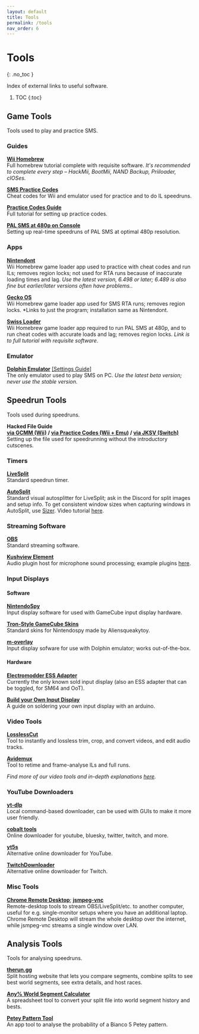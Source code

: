 ```yaml
---
layout: default
title: Tools
permalink: /tools
nav_order: 6
---
```


# Tools
{: .no_toc }

Index of external links to useful software.

1. TOC
{:toc}

## Game Tools
Tools used to play and practice SMS.

### Guides  
**[Wii Homebrew](https://wii.guide)**  
Full homebrew tutorial complete with requisite software. *It's recommended to complete every step – HackMii, BootMii, NAND Backup, Priiloader, cIOSes.*

**[SMS Practice Codes](https://gct.zint.ch)**  
Cheat codes for Wii and emulator used for practice and to do IL speedruns.

**[Practice Codes Guide](https://gct.zint.ch/guide.html)**  
Full tutorial for setting up practice codes.

**[PAL SMS at 480p on Console](https://gist.github.com/siemkechester/089e5e1ecc8cec122f2ae2655afe79cb)**  
Setting up real-time speedruns of PAL SMS at optimal 480p resolution.  

### Apps

**[Nintendont](https://zint.ch/NintendontPackager/)**  
Wii Homebrew game loader app used to practice with cheat codes and run ILs; removes region locks; not used for RTA runs because of inaccurate loading times and lag. *Use the latest version, 6.498 or later; 6.489 is also fine but earlier/later versions often have problems.*.

**[Gecko OS](https://wiibrew.org/w/images/d/dd/Gecko1931.zip)**  
Wii Homebrew game loader app used for SMS RTA runs; removes region locks. *Links to just the program; installation same as Nintendont.

**[Swiss Loader](https://gbatemp.net/threads/how-to-set-up-and-use-swiss-on-the-wii.291505/)**  
Wii Homebrew game loader app required to run PAL SMS at 480p, and to run cheat codes with accurate loads and lag; removes region locks. *Link is to full tutorial with requisite software*.

### Emulator
**[Dolphin Emulator](https://dolphin-emu.org/download/)** [\[Settings Guide\]](https://imgur.com/a/qj6vrmM)  
The only emulator used to play SMS on PC. *Use the latest beta version; never use the stable version.*  

## Speedrun Tools
Tools used during speedruns.

**Hacked File Guide**  
**[via GCMM (Wii)](https://www.speedrun.com/sms/guide/qeqcu) / [via Practice Codes (Wii + Emu)](https://www.speedrun.com/sms/guide/2alxp) / [via JKSV (Switch)](https://www.speedrun.com/sms/guides/fzqsa)**  
Setting up the file used for speedrunning without the introductory cutscenes.

### Timers
**[LiveSplit](https://livesplit.org/downloads/)**  
Standard speedrun timer.

**[AutoSplit](https://github.com/Toufool/Auto-Split/releases/)**  
Standard visual autosplitter for LiveSplit; ask in the Discord for split images and setup info. To get consistent window sizes when capturing windows in AutoSplit, use [Sizer](http://www.brianapps.net/sizer/). Video tutorial [here](https://youtu.be/Egink_DaBiE).

### Streaming Software
**[OBS](https://obsproject.com/download)**  
Standard streaming software.

**[Kushview Element](https://github.com/kushview/Element)**  
Audio plugin host for microphone sound processing; example plugins [here](https://www.reaper.fm/reaplugs/).

### Input Displays
#### Software
**[NintendoSpy](https://github.com/jaburns/NintendoSpy)**  
Input display software for used with GameCube input display hardware.

**[Tron-Style GameCube Skins](https://drive.google.com/drive/folders/1y-pLcrQwD9EqCu9EH1ZFJZDNtTmmrbhR)**  
Standard skins for Nintendospy made by Aliensqueakytoy.  

**[m-overlay](https://github.com/bkacjios/m-overlay)**  
Input display sofware for use with Dolphin emulator; works out-of-the-box.  

#### Hardware
**[Electromodder ESS Adapter](https://www.electromodder.co.uk/wii_vc_adapter)**  
Currently the only known sold input display (also an ESS adapter that can be toggled, for SM64 and OoT).  

**[Build your Own Input Display](https://retro-spy.com/wiki/gamecube-on-arduino-getting-started)**  
A guide on soldering your own input display with an arduino.  

### Video Tools
**[LosslessCut](https://github.com/mifi/lossless-cut)**  
Tool to instantly and lossless trim, crop, and convert videos, and edit audio tracks.  

**[Avidemux](https://avidemux.sourceforge.net/download.html)**  
Tool to retime and frame-analyse ILs and full runs.  

*Find more of our video tools and in-depth explanations [here](https://smscommunity.github.io/sms-guide/info/video-tools/).*

### YouTube Downloaders  
**[yt-dlp](https://github.com/yt-dlp/yt-dlp)**  
Local command-based downloader, can be used with GUIs to make it more user friendly.  

**[cobalt tools](https://cobalt.tools/)**  
Online downloader for youtube, bluesky, twitter, twitch, and more.  

**[yt5s](https://yt5s.best/enlv101/)**  
Alternative online downloader for YouTube.  

**[TwitchDownloader](https://github.com/lay295/TwitchDownloader)**  
Alternative online downloader for Twitch.  

### Misc Tools
**[Chrome Remote Desktop](https://remotedesktop.google.com/)**; **[jsmpeg-vnc](https://github.com/phoboslab/jsmpeg-vnc)**  
Remote-desktop tools to stream OBS/LiveSplit/etc. to another computer, useful for e.g. single-monitor setups where you have an additional laptop. Chrome Remote Desktop will stream the whole desktop over the internet, while jsmpeg-vnc streams a single window over LAN.

## Analysis Tools
Tools for analysing speedruns.

**[therun.gg](https://therun.gg/)**  
Split hosting website that lets you compare segments, combine splits to see best world segments, see extra details, and host races.  

**[Any% World Segment Calculator](https://docs.google.com/spreadsheets/d/1v-FhUuG77YuWI8zTrCd8S8TZYM0V2JDqHzhaFiLHn8E/edit?usp=sharing)**  
A spreadsheet tool to convert your split file into world segment history and bests.

**[Petey Pattern Tool](https://naosanpoyo.github.io/PeteyPattern/)**  
An app tool to analyse the probability of a Bianco 5 Petey pattern.
